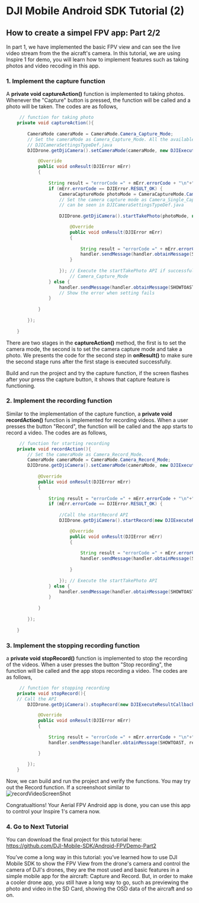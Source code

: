 ﻿# DJI Mobile Android SDK Tutorial (2)

## How to create a simpel FPV app: Part 2/2

In part 1, we have implemented the basic FPV view and can see the live video stream from the the aicraft's camera. In this tutorial, we are using Inspire 1 for demo, you will learn how to implement features such as taking photos and video recoding in this app.

### 1. Implement the capture function

A **private void captureAction()** function is implemented to taking photos. Whenever the  "Capture" button is pressed, the function will be called and a photo will be taken. The codes are as follows,
~~~java
	 // function for taking photo
    private void captureAction(){
        
        CameraMode cameraMode = CameraMode.Camera_Capture_Mode;
        // Set the cameraMode as Camera_Capture_Mode. All the available modes can be seen in
        // DJICameraSettingsTypeDef.java
        DJIDrone.getDjiCamera().setCameraMode(cameraMode, new DJIExecuteResultCallback(){

            @Override
            public void onResult(DJIError mErr)
            {
                
                String result = "errorCode =" + mErr.errorCode + "\n"+"errorDescription =" + DJIError.getErrorDescriptionByErrcode(mErr.errorCode);
                if (mErr.errorCode == DJIError.RESULT_OK) {
                    CameraCaptureMode photoMode = CameraCaptureMode.Camera_Single_Capture; 
                    // Set the camera capture mode as Camera_Single_Capture. All the available modes 
                    // can be seen in DJICameraSettingsTypeDef.java
                    
                    DJIDrone.getDjiCamera().startTakePhoto(photoMode, new DJIExecuteResultCallback(){

                        @Override
                        public void onResult(DJIError mErr)
                        {
                            
                            String result = "errorCode =" + mErr.errorCode + "\n"+"errorDescription =" + DJIError.getErrorDescriptionByErrcode(mErr.errorCode);
                            handler.sendMessage(handler.obtainMessage(SHOWTOAST, result));  // display the returned message in the callback               
                        }
                        
                    }); // Execute the startTakePhoto API if successfully setting the camera mode as
                    	// Camera_Capture_Mode 
                } else {
                    handler.sendMessage(handler.obtainMessage(SHOWTOAST, result)); 
                    // Show the error when setting fails
                }
                
            }
            
        });
                   
    }
~~~
There are two stages in the **captureAction()** method, the first is to set the camera mode, the second is to set the camera capture mode and take a photo. We presents the code for the second step in **onResult()** to make sure the second stage runs after the first stage is executed successfully.

Build and run the project and try the capture function, if the screen flashes after your press the capture button, it shows that capture feature is functioning. 


### 2. Implement the recording function

Similar to the implementation of the capture function, a **private void recordAction()** function is implemented for recording videos. When a user presses the button "Record", the function will be called and the app starts to record a video. The codes are as follows,
~~~java
	 // function for starting recording
    private void recordAction(){
        // Set the cameraMode as Camera_Record_Mode.
        CameraMode cameraMode = CameraMode.Camera_Record_Mode;
        DJIDrone.getDjiCamera().setCameraMode(cameraMode, new DJIExecuteResultCallback(){
		 
            @Override
            public void onResult(DJIError mErr)
            {
                
                String result = "errorCode =" + mErr.errorCode + "\n"+"errorDescription =" + DJIError.getErrorDescriptionByErrcode(mErr.errorCode);
                if (mErr.errorCode == DJIError.RESULT_OK) {
                    
                    //Call the startRecord API
                    DJIDrone.getDjiCamera().startRecord(new DJIExecuteResultCallback(){

                        @Override
                        public void onResult(DJIError mErr)
                        {
                            
                            String result = "errorCode =" + mErr.errorCode + "\n"+"errorDescription =" + DJIError.getErrorDescriptionByErrcode(mErr.errorCode);
                            handler.sendMessage(handler.obtainMessage(SHOWTOAST, result));  // display the returned message in the callback               
                            
                        }
                        
                    }); // Execute the startTakePhoto API
                } else {
                    handler.sendMessage(handler.obtainMessage(SHOWTOAST, result));
                }
                
            }
            
        });
        
    }
~~~   
### 3. Implement the stopping recording function

a **private void stopRecord()** function is implemented to stop the recording of the videos. When a user presses the button "Stop recording", the function will be called and the app stops recording a video. The codes are as follows,
~~~java
	 // function for stopping recording
    private void stopRecord(){
    // Call the API
        DJIDrone.getDjiCamera().stopRecord(new DJIExecuteResultCallback(){

            @Override
            public void onResult(DJIError mErr)
            {
                
                String result = "errorCode =" + mErr.errorCode + "\n"+"errorDescription =" + DJIError.getErrorDescriptionByErrcode(mErr.errorCode);
                handler.sendMessage(handler.obtainMessage(SHOWTOAST, result));

            }
            
        });
    }

~~~

Now, we can build and run the project and verify the functions. You may try out the Record function. If a screenshoot similar to 
![recordVideoScreenShot](https://github.com/dji-sdk/Mobile-SDK-Tutorial/raw/master/Android-FPVDemo/en/images/recordVideo.png)

Congratualtions! Your Aerial FPV Android app is done, you can use this app to control your Inspire 1's camera now.

### 4. Go to Next Tutorial

You can download the final project for this tutorial here: <https://github.com/DJI-Mobile-SDK/Android-FPVDemo-Part2>

You’ve come a long way in this tutorial: you’ve learned how to use DJI Mobile SDK to show the FPV View from the drone's camera and control the camera of DJI's drones, they are the most used and basic features in a simple mobile app for the aircraft: Capture and Record. But, in order to make a cooler drone app, you still have a long way to go, such as previewing the photo and video in the SD Card, showing the OSD data of the aircraft and so on.  